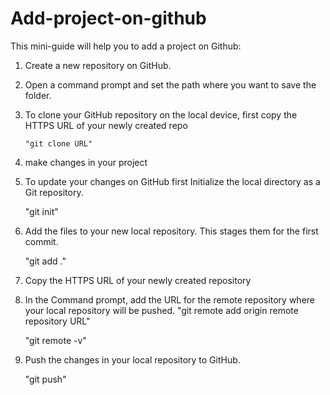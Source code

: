 # Add-project-on-github
This mini-guide will help you to add a project on Github:

1. Create a new repository on GitHub.
2. Open a command prompt and set the path where you want to save the folder.
3. To clone your GitHub repository on the local device, first copy the HTTPS URL of your newly created repo
   ```
   "git clone URL"
   ```
4. make changes in your project 
5. To update your changes on GitHub first Initialize the local directory as a Git repository.
  
      "git init"
6. Add the files to your new local repository. This stages them for the first commit.
  
      "git add ."
7. Copy the HTTPS URL of your newly created repository
8. In the Command prompt, add the URL for the remote repository where your local repository will be pushed.
      "git remote add origin remote repository URL"

      "git remote -v"
9. Push the changes in your local repository to GitHub.
    
      "git push"
